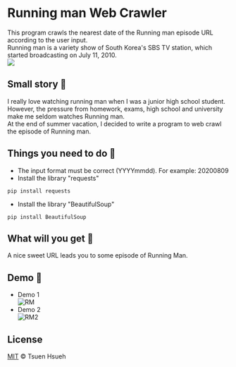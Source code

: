 # Running man Web Crawler
This program crawls the nearest date of the Running man episode URL according to the user input.  
Running man is a variety show of South Korea's SBS TV station, which started broadcasting on July 11, 2010.  
![](https://static.wikia.nocookie.net/runningman/images/d/d6/RMofficial_profile.jpg/revision/latest?cb=20210720100640&path-prefix=zh)  
  
## Small story :speech_balloon:
I really love watching running man when I was a junior high school student.  
However, the pressure from homework, exams, high school and university make me seldom watches Running man.  
At the end of summer vacation, I decided to write a program to web crawl the episode of Running man.  
  
## Things you need to do :open_book:
* The input format must be correct (YYYYmmdd). For example: 20200809
* Install the library "requests"
```
pip install requests
```
* Install the library "BeautifulSoup"
```
pip install BeautifulSoup
```
  
## What will you get :icecream:
A nice sweet URL leads you to some episode of Running Man.  
  
## Demo :eyes:
* Demo 1  
![RM](https://user-images.githubusercontent.com/78197510/132327271-4f4d1fbd-9bff-4043-b1ea-a8da763d8fdb.PNG)  
* Demo 2  
![RM2](https://user-images.githubusercontent.com/78197510/132327449-55353faa-da1e-4bcd-b3fa-59024634a205.PNG)  
  
## License
[MIT](LICENSE) © Tsuen Hsueh  
